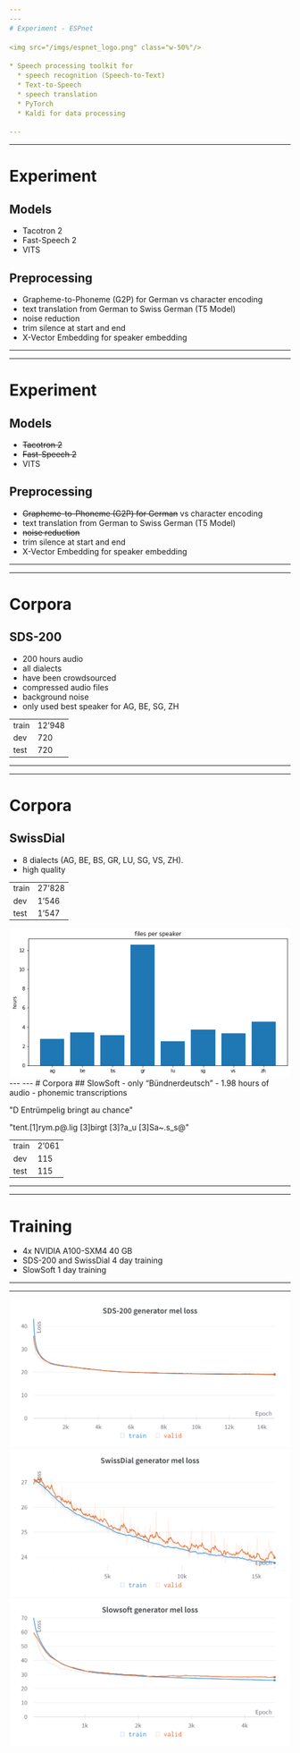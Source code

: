 ```yaml
---
---
# Experiment - ESPnet

<img src="/imgs/espnet_logo.png" class="w-50%"/>

* Speech processing toolkit for
  * speech recognition (Speech-to-Text)
  * Text-to-Speech
  * speech translation
  * PyTorch
  * Kaldi for data processing

---
```

---
# Experiment
## Models
* Tacotron 2 
* Fast-Speech 2
* VITS

## Preprocessing
* Grapheme-to-Phoneme (G2P) for German vs character encoding
* text translation from German to Swiss German (T5 Model)
* noise reduction
* trim silence at start and end
* X-Vector Embedding for speaker embedding

---
---
# Experiment
## Models
* ~~Tacotron 2~~
* ~~Fast-Speech 2~~
* VITS

## Preprocessing
* ~~Grapheme-to-Phoneme (G2P) for German~~ vs character encoding
* text translation from German to Swiss German (T5 Model)
* ~~noise reduction~~
* trim silence at start and end
* X-Vector Embedding for speaker embedding

---
---
# Corpora
## SDS-200
* 200 hours audio
* all dialects
* have been crowdsourced
* compressed audio files
* background noise
* only used best speaker for AG, BE, SG, ZH

<v-click>
  <table class="position-absolute top-100px right-5 w-500px!">
    <tr>
      <td>train</td>
      <td>12’948</td>
    </tr>
    <tr>
      <td>dev</td>
      <td>720</td>
    </tr>
    <tr>
      <td>test</td>
      <td>720</td>
    </tr>
  </table>
</v-click>

---
---
# Corpora
## SwissDial
* 8 dialects (AG, BE, BS, GR, LU, SG, VS, ZH).
* high quality

<v-click>
  <table class="my-10 w-500px!">
    <tr>
      <td>train</td>
      <td>27’828</td>
    </tr>
    <tr>
      <td>dev</td>
      <td>1’546</td>
    </tr>
    <tr>
      <td>test</td>
      <td>1’547</td>
    </tr>
  </table>
</v-click>

<v-click>
  <img src="/imgs/SwissDialDist.png" class="position-absolute w-50% top-250px right-5" />
</v-click>
---
---
# Corpora
## SlowSoft
- only “Bündnerdeutsch”
- 1.98 hours of audio
- phonemic transcriptions

<v-click>

"D Entrümpelig bringt au chance"

"tent.[1]rym.p@.lig [3]birgt [3]?a_u [3]Sa~.s_s@"

</v-click>
<v-click>
  <table class="w-500px!">
    <tr>
      <td>train</td>
      <td>2’061</td>
    </tr>
    <tr>
      <td>dev</td>
      <td>115</td>
    </tr>
    <tr>
      <td>test</td>
      <td>115</td>
    </tr>
  </table>
</v-click>


---
---
# Training
- 4x NVIDIA A100-SXM4 40 GB
- SDS-200 and SwissDial 4 day training
- SlowSoft 1 day training

---
---
<div class="flex flex-wrap justify-center">
  <img src="/imgs/sds200_mel_loss.png" class="w-50%"/>
  <img src="/imgs/SwissDial_generator_mel_loss.png" class="w-50%"/>
  <img src="/imgs/Slowsoft_mel_loss.png" class="w-50%"/>
</div>
